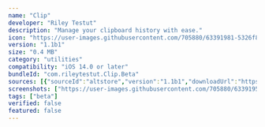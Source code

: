 ```yaml
---
name: "Clip"
developer: "Riley Testut"
description: "Manage your clipboard history with ease."
icon: "https://user-images.githubusercontent.com/705880/63391981-5326f800-c37a-11e9-99d8-760fd06bb601.png"
version: "1.1b1"
size: "0.4 MB"
category: "utilities"
compatibility: "iOS 14.0 or later"
bundleId: "com.rileytestut.Clip.Beta"
sources: [{"sourceId":"altstore","version":"1.1b1","downloadUrl":"https://f000.backblazeb2.com/file/altstore/apps/clip/1_1_b1.ipa","lastUpdated":"2020-06-17T19:30:00.000Z","size":"0.4 MB","isOfficial":true}]
screenshots: ["https://user-images.githubusercontent.com/705880/63391950-34286600-c37a-11e9-965f-832efe3da507.png","https://user-images.githubusercontent.com/705880/70830209-8e738980-1da4-11ea-8b3b-6e5fbc78adff.png","https://user-images.githubusercontent.com/705880/84842227-70a80b00-aff9-11ea-8b04-bedb1f49c4a7.PNG","https://user-images.githubusercontent.com/705880/84842231-7271ce80-aff9-11ea-9272-e128aeceb95b.PNG"]
tags: ["beta"]
verified: false
featured: false
---
```

